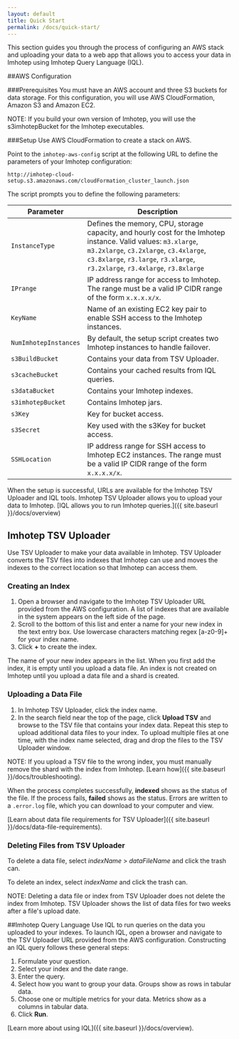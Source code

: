 ```yaml
---
layout: default
title: Quick Start
permalink: /docs/quick-start/
---
```


This section guides you through the process of configuring an AWS stack and uploading your data to a web app that allows you to access your data in Imhotep using Imhotep Query Language (IQL).

##AWS Configuration

###Prerequisites
You must have an AWS account and three S3 buckets for data storage. For this configuration, you will use AWS CloudFormation, Amazon S3 and Amazon EC2.

NOTE: If you build your own version of Imhotep, you will use the s3imhotepBucket for the Imhotep executables.

###Setup
Use AWS CloudFormation to create a stack on AWS.

Point to the `imhotep-aws-config` script at the following URL to define the parameters of your Imhotep configuration:

`http://imhotep-cloud-setup.s3.amazonaws.com/cloudFormation_cluster_launch.json`

The script prompts you to define the following parameters:

| Parameter | Description |
| ------------- | --------- |
| `InstanceType` | Defines the memory, CPU, storage capacity, and hourly cost for the Imhotep instance. Valid values: `m3.xlarge`, `m3.2xlarge`, `c3.2xlarge`, `c3.4xlarge`, `c3.8xlarge`, `r3.large`, `r3.xlarge`, `r3.2xlarge`, `r3.4xlarge`, `r3.8xlarge` |
| `IPrange` | IP address range for access to Imhotep. The range must be a valid IP CIDR range of the form `x.x.x.x/x`. |
| `KeyName` | Name of an existing EC2 key pair to enable SSH access to the Imhotep instances. |
| `NumImhotepInstances` | By default, the setup script creates two Imhotep instances to handle failover. |
| `s3BuildBucket` | Contains your data from TSV Uploader. |
| `s3cacheBucket` | Contains your cached results from IQL queries. |
| `s3dataBucket` | Contains your Imhotep indexes. |
| `s3imhotepBucket` | Contains Imhotep jars. |
| `s3Key` | Key for bucket access. |
| `s3Secret` | Key used with the s3Key for bucket access. |
| `SSHLocation` | IP address range for SSH access to Imhotep EC2 instances. The range must be a valid IP CIDR range of the form `x.x.x.x/x`. |

When the setup is successful, URLs are available for the Imhotep TSV Uploader and IQL tools.  Imhotep TSV Uploader allows you to upload your data to Imhotep. [IQL allows you to run Imhotep queries.]({{ site.baseurl }}/docs/overview)

## Imhotep TSV Uploader

Use TSV Uploader to make your data available in Imhotep. TSV Uploader converts the TSV files into indexes that Imhotep can use and moves the indexes to the correct location so that Imhotep can access them. 

### Creating an Index
1. Open a browser and navigate to the Imhotep TSV Uploader URL provided from the AWS configuration. A list of indexes that are available in the system appears on the left side of the page. 
2. Scroll to the bottom of this list and enter a name for your new index in the text entry box. Use lowercase characters matching regex [a-z0-9]+ for your index name.
3. Click **+** to create the index.

The name of your new index appears in the list. When you first add the index, it is empty until you upload a data file. An index is not created on Imhotep until you upload a data file and a shard is created.

### Uploading a Data File
1. In Imhotep TSV Uploader, click the index name.
2. In the search field near the top of the page, click **Upload TSV** and browse to the TSV file that contains your index data. Repeat this step to upload additional data files to your index. To upload multiple files at one time, with the index name selected, drag and drop the files to the TSV Uploader window.

NOTE: If you upload a TSV file to the wrong index, you must manually remove the shard with the index from Imhotep. [Learn how]({{ site.baseurl }}/docs/troubleshooting). 

When the process completes successfully, **indexed** shows as the status of the file. If the process fails, **failed** shows as the status. Errors are written to a `.error.log` file, which you can download to your computer and view. 

[Learn about data file requirements for TSV Uploader]({{ site.baseurl }}/docs/data-file-requirements).

### Deleting Files from TSV Uploader
To delete a data file, select *indexName* > *dataFileName* and click the trash can. 

To delete an index, select *indexName* and click the trash can.

NOTE: Deleting a data file or index from TSV Uploader does not delete the index from Imhotep. TSV Uploader shows the list of data files for two weeks after a file's upload date.

##Imhotep Query Language
Use IQL to run queries on the data you uploaded to your indexes. To launch IQL, open a browser and navigate to the TSV Uploader URL provided from the AWS configuration. Constructing an IQL query follows these general steps:

1. Formulate your question.
2. Select your index and the date range.
3. Enter the query.
4. Select how you want to group your data. Groups show as rows in tabular data.
5. Choose one or multiple metrics for your data. Metrics show as a columns in tabular data.
6. Click **Run**.

[Learn more about using IQL]({{ site.baseurl }}/docs/overview).
